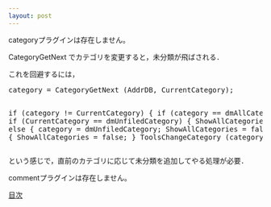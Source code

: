 ```yaml
---
layout: post
---
```

<p><span class="error">categoryプラグインは存在しません。</span></p>
<p>CategoryGetNext でカテゴリを変更すると，未分類が飛ばされる．</p>
<p>これを回避するには，</p>
<pre>category = CategoryGetNext (AddrDB, CurrentCategory);

if (category != CurrentCategory) \{
  if (category == dmAllCategories) \{
    if (CurrentCategory == dmUnfiledCategory) \{
      ShowAllCategories = true;
    \} else \{
      category = dmUnfiledCategory;
      ShowAllCategories = false;
    \}
  \} else \{
    ShowAllCategories = false;
  \}
 ToolsChangeCategory (category);
</pre>
<p>という感じで，直前のカテゴリに応じて未分類を追加してやる処理が必要．</p>
<p><span class="error">commentプラグインは存在しません。</span> </p>
<p><a href="/?page=Palm+Tips" class="wikipage">目次</a></p>
